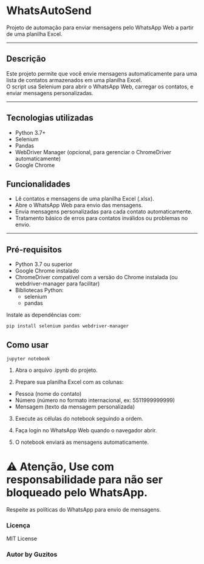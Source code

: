 # WhatsAutoSend

Projeto de automação para enviar mensagens pelo WhatsApp Web a partir de uma planilha Excel.

---

## Descrição

Este projeto permite que você envie mensagens automaticamente para uma lista de contatos armazenados em uma planilha Excel.  
O script usa Selenium para abrir o WhatsApp Web, carregar os contatos, e enviar mensagens personalizadas.

---

## Tecnologias utilizadas

- Python 3.7+  
- Selenium  
- Pandas  
- WebDriver Manager (opcional, para gerenciar o ChromeDriver automaticamente)  
- Google Chrome  

## Funcionalidades

- Lê contatos e mensagens de uma planilha Excel (.xlsx).  
- Abre o WhatsApp Web para envio das mensagens.  
- Envia mensagens personalizadas para cada contato automaticamente.  
- Tratamento básico de erros para contatos inválidos ou problemas no envio.

---

## Pré-requisitos

- Python 3.7 ou superior  
- Google Chrome instalado  
- ChromeDriver compatível com a versão do Chrome instalada (ou webdriver-manager para facilitar)  
- Bibliotecas Python:  
  - selenium  
  - pandas

Instale as dependências com:

```
pip install selenium pandas webdriver-manager
```

## Como usar

```
jupyter notebook
```
1. Abra o arquivo .ipynb do projeto.

2. Prepare sua planilha Excel com as colunas:

- Pessoa (nome do contato)
- Número (número no formato internacional, ex: 5511999999999)
- Mensagem (texto da mensagem personalizada)

3. Execute as células do notebook seguindo a ordem.

4. Faça login no WhatsApp Web quando o navegador abrir.

5. O notebook enviará as mensagens automaticamente.

# ⚠️ Atenção, Use com responsabilidade para não ser bloqueado pelo WhatsApp.
Respeite as políticas do WhatsApp para envio de mensagens.

### Licença
MIT License

### Autor by Guzitos
